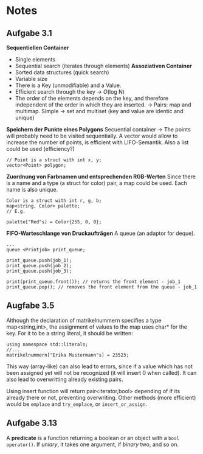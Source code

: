 # Notes
## Aufgabe 3.1
**Sequentiellen Container**
- Single elements
- Sequential search (iterates through elements)
**Assoziativen Container**
- Sorted data structures (quick search)
- Variable size
- There is a Key (unmodifiable) and a Value.
- Efficient search through the key -> *O*(log N)
- The order of the elements depends on the key, and therefore independent of the order in which they are inserted.
-> Pairs: map and multimap. Simple -> set and multiset (key and value are identic and unique)


**Speichern der Punkte eines Polygons**
Secuential container -> The points will probably need to be visited sequentially. A vector would allow to increase the number of points, is efficient with LIFO-Semantik. Also a list could be used (efficiency?)
```
// Point is a struct with int x, y;
vector<Point> polygon;
```
**Zuordnung von Farbnamen und entsprechenden RGB-Werten**
Since there is a name and a type (a struct for color) pair, a map could be used. Each name is also unique.
```
Color is a struct with int r, g, b;
map<string, Color> palette;
// E.g.

palette["Red"s] = Color{255, 0, 0};
```
**FIFO-Warteschlange von Druckaufträgen**
A queue (an adaptor for deque).
```
...
queue <Printjob> print_queue;

print_queue.push(job_1);  
print_queue.push(job_2);  
print_queue.push(job_3);  
 
print(print_queue.front()); // returns the front element - job_1
print_queue.pop(); // removes the front element from the queue - job_1

```

## Augfabe 3.5
Although the declaration of matrikelnummern specifies a type map<string,int>, the assignment of values to the map uses char* for the key. For it to be a string literal, it should be written:
```
using namespace std::literals;
//...
matrikelnummern["Erika Mustermann"s] = 23523;
```
This way (array-like) can also lead to errors, since if a value which has not been assigned yet will not be recognized (it will insert 0 when called). It can also lead to overwritting already existing pairs.

Using insert function will return pair<iterator,bool> depending of if its already there or not, preventing overwriting. Other methods (more efficient) would be `emplace` and `try_emplace`, or `insert_or_assign`.

## Aufgabe 3.13
A **predicate** is a function returning a boolean or an object with a `bool operator()`. If *uniary*, it takes one argument, if *binary* two, and so on.